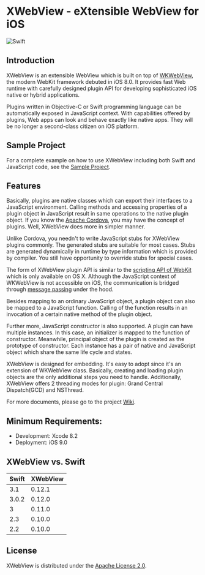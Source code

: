 # XWebView - eXtensible WebView for iOS

![Swift](https://github.com/thomaschristensen/XWebView/workflows/Swift/badge.svg)

## Introduction

XWebView is an extensible WebView which is built on top of [WKWebView](https://developer.apple.com/library/ios/documentation/WebKit/Reference/WKWebView_Ref/), the modern WebKit framework debuted in iOS 8.0. It provides fast Web runtime with carefully designed plugin API for developing sophisticated iOS native or hybrid applications.

Plugins written in Objective-C or Swift programming language can be automatically exposed in JavaScript context. With capabilities offered by plugins, Web apps can look and behave exactly like native apps. They will be no longer a second-class citizen on iOS platform.

## Sample Project

For a complete example on how to use XWebView including both Swift and JavaScript code, see the [Sample Project](https://github.com/XWebView/Sample).

## Features

Basically, plugins are native classes which can export their interfaces to a JavaScript environment. Calling methods and accessing properties of a plugin object in JavaScript result in same operations to the native plugin object. If you know the [Apache Cordova](https://cordova.apache.org/), you may have the concept of plugins. Well, XWebView does more in simpler manner.

Unlike Cordova, you needn't to write JavaScript stubs for XWebView plugins commonly. The generated stubs are suitable for most cases. Stubs are generated dynamically in runtime by type information which is provided by compiler. You still have opportunity to override stubs for special cases.

The form of XWebView plugin API is similar to the [scripting API of WebKit](https://developer.apple.com/library/mac/documentation/AppleApplications/Conceptual/SafariJSProgTopics/Tasks/ObjCFromJavaScript.html) which is only available on OS X. Although the JavaScript context of WKWebView is not accessible on iOS, the communication is bridged through [message passing](https://developer.apple.com/library/mac/documentation/WebKit/Reference/WKUserContentController_Ref/index.html#//apple_ref/occ/instm/WKUserContentController/addScriptMessageHandler:name:) under the hood.

Besides mapping to an ordinary JavaScript object, a plugin object can also be mapped to a JavaScript function. Calling of the function results in an invocation of a certain native method of the plugin object.

Further more, JavaScript constructor is also supported. A plugin can have multiple instances. In this case, an initializer is mapped to the function of constructor. Meanwhile, principal object of the plugin is created as the prototype of constructor. Each instance has a pair of native and JavaScript object which share the same life cycle and states.

XWebView is designed for embedding. It's easy to adopt since it's an extension of WKWebView class. Basically, creating and loading plugin objects are the only additional steps you need to handle. Additionally, XWebView offers 2 threading modes for plugin: Grand Central Dispatch(GCD) and NSThread.

For more documents, please go to the project [Wiki](../../wiki).

## Minimum Requirements:

* Development:  Xcode 8.2
* Deployment:   iOS 9.0

## XWebView vs. Swift

| Swift |  XWebView  |
| ----- | ---------- |
| 3.1   |   0.12.1   |
| 3.0.2 |   0.12.0   |
| 3     |   0.11.0   |
| 2.3   |   0.10.0   |
| 2.2   |   0.10.0   |


## License

XWebView is distributed under the [Apache License 2.0](LICENSE).
